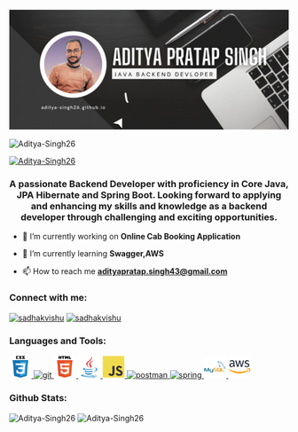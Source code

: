 
<a href="https://github.com/Aditya-Singh26" target="blank">![MasterHead](./Images/ba3.gif)</a>


<p align="left"> <img src="https://komarev.com/ghpvc/?username=Aditya-Singh26&label=Profile%20views&color=0e75b6&style=flat" alt="Aditya-Singh26" /> </p>

<p align="left"> <a href="https://github.com/ryo-ma/github-profile-trophy"><img src="https://github-profile-trophy.vercel.app/?username=Aditya-Singh26" alt="Aditya-Singh26" /></a> </p>

<h3 align="center">A passionate Backend Developer with proficiency in Core Java, JPA Hibernate and Spring Boot. Looking forward to applying and enhancing my skills and knowledge as a backend developer through challenging and exciting opportunities.</h3>

- 🔭 I’m currently working on **Online Cab Booking Application**

- 🌱 I’m currently learning **Swagger,AWS**

- 📫 How to reach me **adityapratap.singh43@gmail.com**

<h3 align="left">Connect with me:</h3>
<p align="left">
<a href="https://www.linkedin.com/in/singh-aditya26/" target="blank"><img align="center" src="https://raw.githubusercontent.com/rahuldkjain/github-profile-readme-generator/master/src/images/icons/Social/linked-in-alt.svg" alt="sadhakvishu" height="30" width="40" /></a>
<a href="https://www.instagram.com/adityapublicprofile/" target="blank"><img align="center" src="https://raw.githubusercontent.com/rahuldkjain/github-profile-readme-generator/master/src/images/icons/Social/instagram.svg" alt="sadhakvishu" height="30" width="40" /></a>


<!----------------------------------- Tech Stack Section ------------------------------------>

<h3 align="left">Languages and Tools:</h3>
<p align="left"> <a href="https://www.w3schools.com/css/" target="_blank" rel="noreferrer"> <img src="https://raw.githubusercontent.com/devicons/devicon/master/icons/css3/css3-original-wordmark.svg" alt="css3" width="40" height="40"/> </a> <a href="https://git-scm.com/" target="_blank" rel="noreferrer"> <img src="https://www.vectorlogo.zone/logos/git-scm/git-scm-icon.svg" alt="git" width="40" height="40"/> </a> <a href="https://www.w3.org/html/" target="_blank" rel="noreferrer"> <img src="https://raw.githubusercontent.com/devicons/devicon/master/icons/html5/html5-original-wordmark.svg" alt="html5" width="40" height="40"/> </a> <a href="https://www.java.com" target="_blank" rel="noreferrer"> <img src="https://raw.githubusercontent.com/devicons/devicon/master/icons/java/java-original.svg" alt="java" width="40" height="40"/> </a> <a href="https://developer.mozilla.org/en-US/docs/Web/JavaScript" target="_blank" rel="noreferrer"> <img src="https://raw.githubusercontent.com/devicons/devicon/master/icons/javascript/javascript-original.svg" alt="javascript" width="40" height="40"/> </a> <a href="https://postman.com" target="_blank" rel="noreferrer"> <img src="https://www.vectorlogo.zone/logos/getpostman/getpostman-icon.svg" alt="postman" width="40" height="40"/> </a> <a href="https://spring.io/" target="_blank" rel="noreferrer"> <img src="https://www.vectorlogo.zone/logos/springio/springio-icon.svg" alt="spring" width="40" height="40"/> </a>
<a href="https://www.mysql.com/" target="_blank" rel="noreferrer"> <img src="https://raw.githubusercontent.com/devicons/devicon/master/icons/mysql/mysql-original-wordmark.svg" alt="mysql" width="40" height="40"/> </a>
<a href="https://aws.amazon.com" target="_blank" rel="noreferrer"> <img src="https://raw.githubusercontent.com/devicons/devicon/master/icons/amazonwebservices/amazonwebservices-original-wordmark.svg" alt="aws" width="40" height="40"/> </a></p>
<h3 align="left">Github Stats:</h3>
<p>
    <img align="center" src="https://github-readme-stats.vercel.app/api?username=Aditya-Singh26&show_icons=true&include_all_commits=true&count_private=true&hide=issues,contribs&border_radius=0&locale=en&theme=dark" alt="Aditya-Singh26" height="139" />
    <img align="center" src="https://github-readme-stats.vercel.app/api/top-langs/?username=Aditya-Singh26&layout=compact&exclude_repo=Lybrate-Website-Clone-Version-2.0,Lybrate-Website-Clone,Adidas-Clone&hide=Shell&border_radius=0&theme=dark" alt="Aditya-Singh26" height="139" />
   
</p>
  
